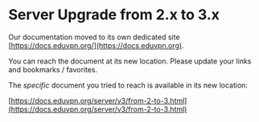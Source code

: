 # Server Upgrade from 2.x to 3.x
    
Our documentation moved to its own dedicated site 
[https://docs.eduvpn.org/](https://docs.eduvpn.org).

You can reach the document at its new location. Please update your links and 
bookmarks / favorites.

The _specific_ document you tried to reach is available in its new location:

[https://docs.eduvpn.org/server/v3/from-2-to-3.html](https://docs.eduvpn.org/server/v3/from-2-to-3.html)
